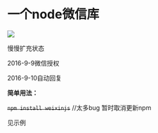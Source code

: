 # 一个node微信库

![](https://travis-ci.org/xiadd/weixin.js.svg?branch=master)

慢慢扩充状态

2016-9-9微信授权

2016-9-10自动回复

**简单用法：**

~~`npm install weixinjs`~~ //太多bug 暂时取消更新npm

见示例
